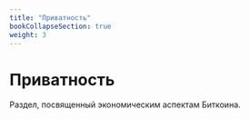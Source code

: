 ```yaml
---
title: "Приватность"
bookCollapseSection: true
weight: 3
---
```


# Приватность

Раздел, посвященный экономическим аспектам Биткоина.
